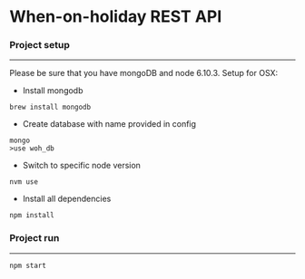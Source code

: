 # When-on-holiday REST API


### Project setup
---
Please be sure that you have mongoDB and node 6.10.3.
Setup for OSX:
- Install mongodb
```
brew install mongodb
```
- Create database with name provided in config
```
mongo
>use woh_db
```
- Switch to specific node version
```
nvm use
```
- Install all dependencies
```
npm install
```

### Project run
---
```
npm start
```

